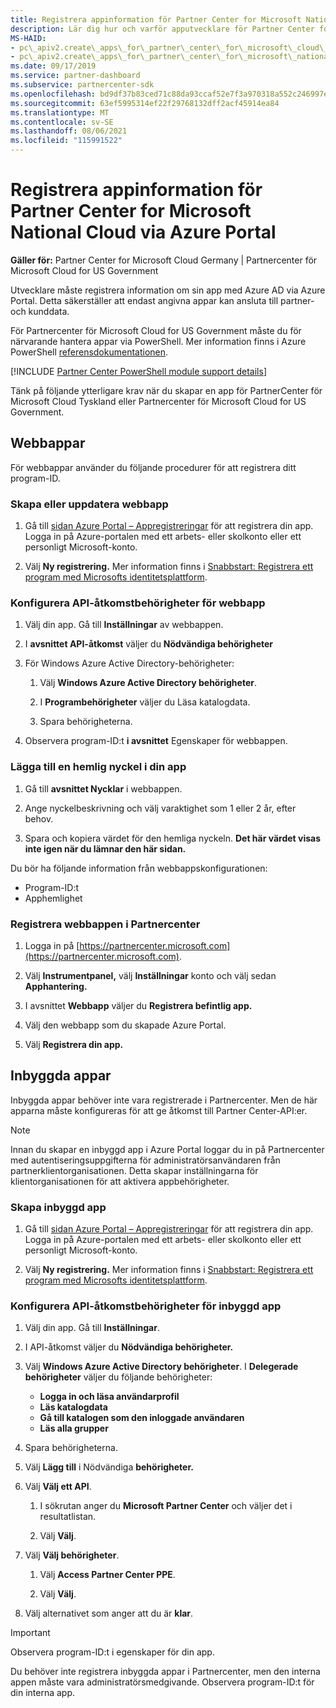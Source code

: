 ```yaml
---
title: Registrera appinformation för Partner Center for Microsoft National Cloud
description: Lär dig hur och varför apputvecklare för Partner Center for Microsoft National Cloud måste registrera information om sin app med Azure AD via Azure Portal.
MS-HAID:
- pc\_apiv2.create\_apps\_for\_partner\_center\_for\_microsoft\_cloud\_germany
- pc\_apiv2.create\_apps\_for\_partner\_center\_for\_microsoft\_national\_clouds
ms.date: 09/17/2019
ms.service: partner-dashboard
ms.subservice: partnercenter-sdk
ms.openlocfilehash: bd9df37b83ced71c88da93ccaf52e7f3a970318a552c246997eb1334def9ff81
ms.sourcegitcommit: 63ef5995314ef22f29768132dff2acf45914ea84
ms.translationtype: MT
ms.contentlocale: sv-SE
ms.lasthandoff: 08/06/2021
ms.locfileid: "115991522"
---
```

# <a name="register-app-details-for-partner-center-for-microsoft-national-cloud-through-the-azure-portal"></a>Registrera appinformation för Partner Center for Microsoft National Cloud via Azure Portal

**Gäller för:** Partner Center for Microsoft Cloud Germany | Partnercenter för Microsoft Cloud for US Government

Utvecklare måste registrera information om sin app med Azure AD via Azure Portal. Detta säkerställer att endast angivna appar kan ansluta till partner- och kunddata.

För Partnercenter för Microsoft Cloud for US Government måste du för närvarande hantera appar via PowerShell. Mer information finns i Azure PowerShell [referensdokumentationen](/powershell/module/Azuread/#applications).

[!INCLUDE [Partner Center PowerShell module support details](../includes/powershell-module-support.md)]

Tänk på följande ytterligare krav när du skapar en app för PartnerCenter för Microsoft Cloud Tyskland eller Partnercenter för Microsoft Cloud for US Government.

## <a name="web-apps"></a>Webbappar

För webbappar använder du följande procedurer för att registrera ditt program-ID.

### <a name="create-or-update-web-app"></a>Skapa eller uppdatera webbapp

1. Gå till [sidan Azure Portal – Appregistreringar](https://go.microsoft.com/fwlink/?linkid=2083908) för att registrera din app. Logga in på Azure-portalen med ett arbets- eller skolkonto eller ett personligt Microsoft-konto.

2. Välj **Ny registrering.** Mer information finns i [Snabbstart: Registrera ett program med Microsofts identitetsplattform](/azure/active-directory/develop/quickstart-register-app).

### <a name="configure-api-access-permissions-for-web-app"></a>Konfigurera API-åtkomstbehörigheter för webbapp

1. Välj din app. Gå till **Inställningar** av webbappen.

2. I **avsnittet API-åtkomst** väljer du **Nödvändiga behörigheter**

3. För Windows Azure Active Directory-behörigheter:

    1. Välj **Windows Azure Active Directory behörigheter**.

    2. I **Programbehörigheter** väljer du Läsa katalogdata.

    3. Spara behörigheterna.

4. Observera program-ID:t **i avsnittet** Egenskaper för webbappen.

### <a name="add-a-secret-key-to-your-app"></a>Lägga till en hemlig nyckel i din app

1. Gå till **avsnittet Nycklar** i webbappen.

2. Ange nyckelbeskrivning och välj varaktighet som 1 eller 2 år, efter behov.

3. Spara och kopiera värdet för den hemliga nyckeln. **Det här värdet visas inte igen när du lämnar den här sidan.**

Du bör ha följande information från webbappskonfigurationen:

- Program-ID:t
- Apphemlighet

### <a name="register-the-web-app-in-partner-center"></a>Registrera webbappen i Partnercenter

1. Logga in på [https://partnercenter.microsoft.com](https://partnercenter.microsoft.com).

2. Välj **Instrumentpanel,** välj **Inställningar** konto och välj sedan **Apphantering.**

3. I avsnittet **Webbapp** väljer du **Registrera befintlig app.**

4. Välj den webbapp som du skapade Azure Portal.

5. Välj **Registrera din app.**

## <a name="native-apps"></a>Inbyggda appar

Inbyggda appar behöver inte vara registrerade i Partnercenter. Men de här apparna måste konfigureras för att ge åtkomst till Partner Center-API:er.

>[!NOTE]
>Innan du skapar en inbyggd app i Azure Portal loggar du in på Partnercenter med autentiseringsuppgifterna för administratörsanvändaren från partnerklientorganisationen. Detta skapar inställningarna för klientorganisationen för att aktivera appbehörigheter.

### <a name="create-native-app"></a>Skapa inbyggd app

1. Gå till [sidan Azure Portal – Appregistreringar](https://go.microsoft.com/fwlink/?linkid=2083908) för att registrera din app. Logga in på Azure-portalen med ett arbets- eller skolkonto eller ett personligt Microsoft-konto.

2. Välj **Ny registrering.** Mer information finns i [Snabbstart: Registrera ett program med Microsofts identitetsplattform](/azure/active-directory/develop/quickstart-register-app).

### <a name="configure-api-access-permissions-for-native-app"></a>Konfigurera API-åtkomstbehörigheter för inbyggd app

1. Välj din app. Gå till **Inställningar**.

2. I API-åtkomst väljer du **Nödvändiga behörigheter.**

3. Välj **Windows Azure Active Directory behörigheter**. I **Delegerade behörigheter** väljer du följande behörigheter:

    - **Logga in och läsa användarprofil**
    - **Läs katalogdata**
    - **Gå till katalogen som den inloggade användaren**
    - **Läs alla grupper**

4. Spara behörigheterna.

5. Välj **Lägg till** i Nödvändiga **behörigheter.**

6. Välj **Välj ett API**.

    1. I sökrutan anger du **Microsoft Partner Center** och väljer det i resultatlistan.

    2. Välj **Välj**.

7. Välj **Välj behörigheter**.

    1. Välj **Access Partner Center PPE**.
    
    2. Välj **Välj**.

8. Välj alternativet som anger att du är **klar**.

>[!IMPORTANT]
> Observera program-ID:t i egenskaper för din app.

Du behöver inte registrera inbyggda appar i Partnercenter, men den interna appen måste vara administratörsmedgivande. Observera program-ID:t för din interna app.
